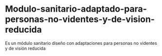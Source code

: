 # Modulo-sanitario-adaptado-para-personas-no-videntes-y-de-vision-reducida
Es un módulo sanitario diseño con adaptaciones para personas no videntes y de visión reducida
